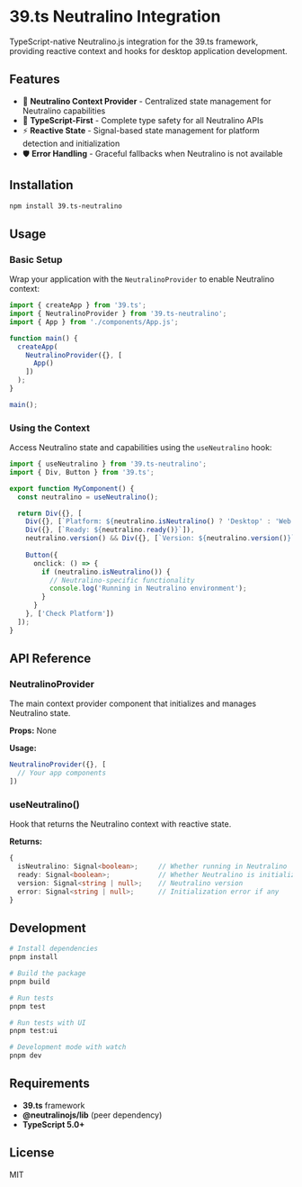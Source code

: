 # 39.ts Neutralino Integration

TypeScript-native Neutralino.js integration for the 39.ts framework, providing reactive context and hooks for desktop application development.

## Features

- 🔌 **Neutralino Context Provider** - Centralized state management for Neutralino capabilities
- 🎯 **TypeScript-First** - Complete type safety for all Neutralino APIs
- ⚡ **Reactive State** - Signal-based state management for platform detection and initialization
- 🛡️ **Error Handling** - Graceful fallbacks when Neutralino is not available

## Installation

```bash
npm install 39.ts-neutralino
```

## Usage

### Basic Setup

Wrap your application with the `NeutralinoProvider` to enable Neutralino context:

```typescript
import { createApp } from '39.ts';
import { NeutralinoProvider } from '39.ts-neutralino';
import { App } from './components/App.js';

function main() {
  createApp(
    NeutralinoProvider({}, [
      App()
    ])
  );
}

main();
```

### Using the Context

Access Neutralino state and capabilities using the `useNeutralino` hook:

```typescript
import { useNeutralino } from '39.ts-neutralino';
import { Div, Button } from '39.ts';

export function MyComponent() {
  const neutralino = useNeutralino();

  return Div({}, [
    Div({}, [`Platform: ${neutralino.isNeutralino() ? 'Desktop' : 'Web'}`]),
    Div({}, [`Ready: ${neutralino.ready()}`]),
    neutralino.version() && Div({}, [`Version: ${neutralino.version()}`]),
    
    Button({
      onclick: () => {
        if (neutralino.isNeutralino()) {
          // Neutralino-specific functionality
          console.log('Running in Neutralino environment');
        }
      }
    }, ['Check Platform'])
  ]);
}
```

## API Reference

### NeutralinoProvider

The main context provider component that initializes and manages Neutralino state.

**Props:** None

**Usage:**
```typescript
NeutralinoProvider({}, [
  // Your app components
])
```

### useNeutralino()

Hook that returns the Neutralino context with reactive state.

**Returns:**
```typescript
{
  isNeutralino: Signal<boolean>;     // Whether running in Neutralino
  ready: Signal<boolean>;            // Whether Neutralino is initialized
  version: Signal<string | null>;    // Neutralino version
  error: Signal<string | null>;      // Initialization error if any
}
```

## Development

```bash
# Install dependencies
pnpm install

# Build the package
pnpm build

# Run tests
pnpm test

# Run tests with UI
pnpm test:ui

# Development mode with watch
pnpm dev
```

## Requirements

- **39.ts** framework
- **@neutralinojs/lib** (peer dependency)
- **TypeScript 5.0+**

## License

MIT
